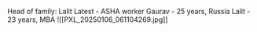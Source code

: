 Head of family: Lalit
Latest - ASHA worker
Gaurav - 25 years, Russia
Lalit - 23 years, MBA
![[PXL_20250106_061104269.jpg]]